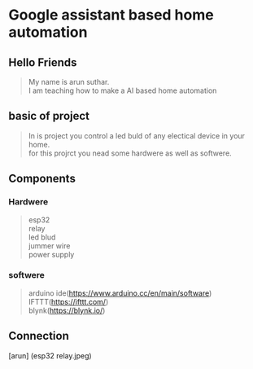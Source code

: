 # Google assistant based home automation 


## Hello Friends
> My name is arun suthar.\
> I am teaching how to make a AI based home  automation


## basic of project
>In is project you control a led buld of any electical device in your home.\
>for this projrct you nead some hardwere as well as softwere.


## Components

### Hardwere
>esp32\
>relay\
>led blud\
>jummer wire\
>power supply

### softwere
>arduino ide(https://www.arduino.cc/en/main/software) \
>IFTTT(https://ifttt.com/) \
>blynk(https://blynk.io/) 


## Connection
[arun] (esp32 relay.jpeg)
